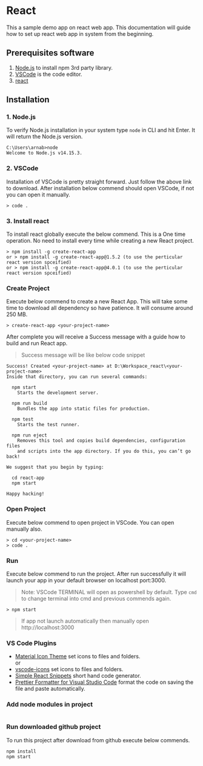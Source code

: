 # React
This a sample demo app on react web app. This documentation will guide how to set up react web app in system from the beginning.

## Prerequisites software
1. [Node.js](https://nodejs.org/en/) to install npm 3rd party library.
2. [VSCode](https://code.visualstudio.com/download) is the code editor.
3. [react]()

## Installation

### 1. Node.js
To verify Node.js installation in your system type `node` in CLI and hit Enter. It will return the Node.js version.
```CLI
C:\Users\arnab>node
Welcome to Node.js v14.15.3.
```

### 2. VSCode
Installation of VSCode is pretty straight forward. Just follow the above link to download. After installation below commend should open VSCode, if not you can open it manually.
```CLI
> code .
```

### 3. Install react
To install react globally execute the below commend. This is a One time operation. No need to install every time while creating a new React project.
```CLI
> npm install -g create-react-app
or > npm install -g create-react-app@1.5.2 (to use the perticular react version spceified)
or > npm install -g create-react-app@4.0.1 (to use the perticular react version spceified)
```

### Create Project
Execute below commend to create a new React App. This will take some time to download all dependency so have patience. It will consume around 250 MB.
```
> create-react-app <your-project-name>
```
After complete you will receive a Success message with a guide how to build and run React app.

> Success message will be like below code snippet
```
Success! Created <your-project-name> at D:\Workspace_react\<your-project-name>
Inside that directory, you can run several commands:

  npm start
    Starts the development server.

  npm run build
    Bundles the app into static files for production.

  npm test
    Starts the test runner.

  npm run eject
    Removes this tool and copies build dependencies, configuration files
    and scripts into the app directory. If you do this, you can’t go back!

We suggest that you begin by typing:

  cd react-app
  npm start

Happy hacking!
```

### Open Project
Execute below commend to open project in VSCode. You can open manually also.
```
> cd <your-project-name>
> code .
```

### Run
Execute below commend to run the project. After run successfully it will launch your app in your default browser on localhost port:3000.

> Note: VSCode TERMINAL will open as powershell by default. Type `cmd` to change terminal into cmd and previous commends again.

```CLI
> npm start
```

> If app not launch automatically then manually open http://localhost:3000

### VS Code Plugins
- [Material Icon Theme](https://github.com/PKief/vscode-material-icon-theme) set icons to files and folders.  
  or
- [vscode-icons](https://github.com/vscode-icons/vscode-icons) set icons to files and folders.
- [Simple React Snippets](https://github.com/burkeholland/simple-react-snippets) short hand code generator.
- [Prettier Formatter for Visual Studio Code](https://github.com/prettier/prettier-vscode) format the code on saving the file and paste automatically.

### Add node modules in project
```CLI

```

### Run downloaded github project
To run this project after download from github execute below commends.
```
npm install
npm start
```
